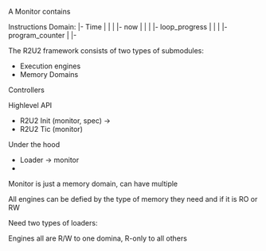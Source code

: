 A Monitor contains 

Instructions Domain:
  |- Time
  |  |
  |  |- now
  |  |
  |  |- loop_progress
  |  |
  |  |- program_counter
  |
  |- 


The R2U2 framework consists of two types of submodules:
  - Execution engines
  - Memory Domains

Controllers 


Highlevel API
  - R2U2 Init (monitor, spec) ->
  - R2U2 Tic (monitor)

Under the hood
  - Loader -> monitor
  -

Monitor is just a memory domain, can have multiple

All engines can be defied by the type of memory they need and if it is RO or RW

Need two types of loaders: 

Engines all are R/W to one domina, R-only to all others